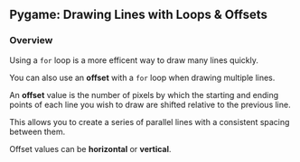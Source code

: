## Pygame: Drawing Lines with Loops & Offsets

### Overview

Using a `for` loop is a more efficent way to draw many lines quickly.

You can also use an **offset** with a `for` loop when drawing multiple lines.

An **offset** value is the number of pixels by which the starting and ending points of each line you wish to draw are shifted relative to the previous line. 

This allows you to create a series of parallel lines with a consistent spacing between them.

Offset values can be **horizontal** or **vertical**.
